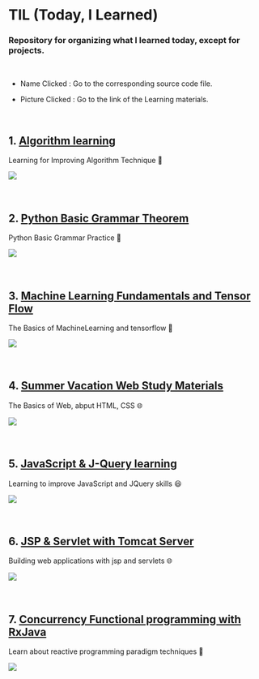 # TIL (Today, I Learned)


### Repository for organizing what I learned today, except for projects.

<br>

* Name Clicked : Go to the corresponding source code file.

* Picture Clicked : Go to the link of the Learning materials.

<br>

## 1. [Algorithm learning](https://github.com/gusdnd852/TIL/tree/master/Algorithm) 
Learning for Improving Algorithm Technique 💪

<a href="https://www.acmicpc.net">
<img src="https://user-images.githubusercontent.com/38183241/43683763-736ff3a6-98cd-11e8-8114-20636ac0f3a2.jpg"/></a>

<br>
<br>
<br>

## 2. [Python Basic Grammar Theorem](https://github.com/gusdnd852/TIL/tree/master/PythonPractice) 
Python Basic Grammar Practice 🌌

<a href="https://www.youtube.com/watch?v=c2mpe9Xcp0I&list=PLGPF8gvWLYyrkF85itdBHaOLSVbtdzBww">
<img src="https://user-images.githubusercontent.com/38183241/46157530-e369d380-c2b6-11e8-9a5f-f4c8d9951155.png"/></a>

<br>
<br>
<br>

## 3. [Machine Learning Fundamentals and Tensor Flow](https://github.com/gusdnd852/TIL/tree/master/MachineLearning)
The Basics of MachineLearning and tensorflow 🤖 

<a href="https://www.youtube.com/watch?v=BS6O0zOGX4E&list=PLlMkM4tgfjnLSOjrEJN31gZATbcj_MpUm">
<img src="https://user-images.githubusercontent.com/38183241/46157492-c9c88c00-c2b6-11e8-8a3a-dc694a1d395f.png"/></a>

<br>
<br>
<br>


## 4. [Summer Vacation Web Study Materials](https://github.com/gusdnd852/TIL/tree/master/WebStudy) 
The Basics of Web, abput HTML, CSS 🌐

<a href="https://user-images.githubusercontent.com/38183241/43683747-11002b0a-98cd-11e8-9f94-7ff719969164.jpg">
<img src="https://user-images.githubusercontent.com/38183241/46157441-ad2c5400-c2b6-11e8-8a0a-354ed425392d.png"/></a>

<br>
<br>
<br>


## 5. [JavaScript & J-Query learning](https://github.com/gusdnd852/Today-I-Learned/tree/master/JQuery)
Learning to improve JavaScript and JQuery skills 😆

<a href="https://www.youtube.com/watch?v=jR2zWjCT2XI&list=PLG7te9eYUi7vnribGociCy0Z-yD9Q8hwT&index=1">
<img src="https://user-images.githubusercontent.com/38183241/45194658-e876cc80-b28e-11e8-91f4-357e3b0753d8.jpg"/></a>

<br>
<br>
<br>

## 6. [JSP & Servlet with Tomcat Server](https://github.com/gusdnd852/Today-I-Learned/tree/master/JavaWeb)
Building web applications with jsp and servlets 🌐

<a href="https://www.youtube.com/watch?v=APJAJeePl4g&list=PLYBmkgNU_x7Zj0nCzt5D0qV33C_rU1NK2">
<img src="https://user-images.githubusercontent.com/38183241/46156904-87eb1600-c2b5-11e8-86c8-a0f208d55e06.png"/></a>

<br>
<br>
<br>

## 7. [Concurrency Functional programming with  RxJava](https://github.com/gusdnd852/Today-I-Learned/tree/master/RX)
Learn about reactive programming paradigm techniques 👾

<a href="http://reactivex.io/">
<img src="https://user-images.githubusercontent.com/38183241/46157174-20819600-c2b6-11e8-93d2-2148a31b4974.png"/></a>
